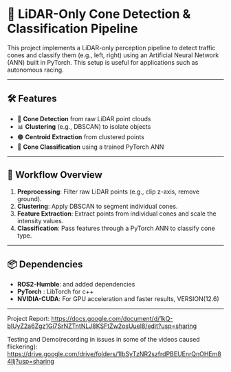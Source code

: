 # 🧠 LiDAR-Only Cone Detection & Classification Pipeline

This project implements a LiDAR-only perception pipeline to detect traffic cones and classify them (e.g., left, right) using an Artificial Neural Network (ANN) built in PyTorch. This setup is useful for applications such as autonomous racing.

---

## 🛠 Features

- 📍 **Cone Detection** from raw LiDAR point clouds
- 📊 **Clustering** (e.g., DBSCAN) to isolate objects
- 🟠 **Centroid Extraction** from clustered points
- 🧠 **Cone Classification** using a trained PyTorch ANN
---
## 🧪 Workflow Overview

1. **Preprocessing**: Filter raw LiDAR points (e.g., clip z-axis, remove ground).
2. **Clustering**: Apply DBSCAN to segment individual cones.
3. **Feature Extraction**: Extract points from individual cones and scale the intensity values.
4. **Classification**: Pass features through a PyTorch ANN to classify cone type.
---
## 📦 Dependencies
- **ROS2-Humble**: and added dependencies
- **PyTorch** : LibTorch for c++
- **NVIDIA-CUDA**: For GPU acceleration and faster results, VERSION(12.6)
---
Project Report: https://docs.google.com/document/d/1kQ-blUyZ2a6Zgz1Gi7SrNZTntNLJ8KSFtZw2osUuel8/edit?usp=sharing

Testing and Demo(recording in issues in some of the videos caused flickering): https://drive.google.com/drive/folders/1IbSyTzNR2szfrdPBEUEnrQnOHEm84llj?usp=sharing


